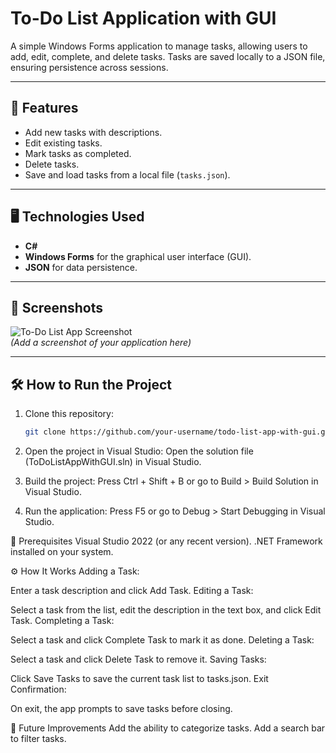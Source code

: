 # To-Do List Application with GUI

A simple Windows Forms application to manage tasks, allowing users to add, edit, complete, and delete tasks. Tasks are saved locally to a JSON file, ensuring persistence across sessions.

---

## 🚀 Features
- Add new tasks with descriptions.
- Edit existing tasks.
- Mark tasks as completed.
- Delete tasks.
- Save and load tasks from a local file (`tasks.json`).

---

## 🖥️ Technologies Used
- **C#**
- **Windows Forms** for the graphical user interface (GUI).
- **JSON** for data persistence.

---

## 📸 Screenshots
![To-Do List App Screenshot](#)  
*(Add a screenshot of your application here)*

---

## 🛠️ How to Run the Project
1. Clone this repository:
   ```bash
   git clone https://github.com/your-username/todo-list-app-with-gui.git

2. Open the project in Visual Studio:
    Open the solution file (ToDoListAppWithGUI.sln) in Visual Studio.

3. Build the project:
    Press Ctrl + Shift + B or go to Build > Build Solution in Visual Studio.

4. Run the application:
    Press F5 or go to Debug > Start Debugging in Visual Studio.

📝 Prerequisites
Visual Studio 2022 (or any recent version).
.NET Framework installed on your system.

⚙️ How It Works
Adding a Task:

Enter a task description and click Add Task.
Editing a Task:

Select a task from the list, edit the description in the text box, and click Edit Task.
Completing a Task:

Select a task and click Complete Task to mark it as done.
Deleting a Task:

Select a task and click Delete Task to remove it.
Saving Tasks:

Click Save Tasks to save the current task list to tasks.json.
Exit Confirmation:

On exit, the app prompts to save tasks before closing.

🚧 Future Improvements
Add the ability to categorize tasks.
Add a search bar to filter tasks.

